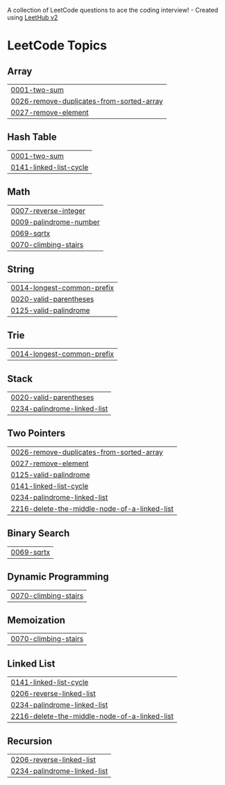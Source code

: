 A collection of LeetCode questions to ace the coding interview! - Created using [LeetHub v2](https://github.com/arunbhardwaj/LeetHub-2.0)
<!---LeetCode Topics Start-->
# LeetCode Topics
## Array
|  |
| ------- |
| [0001-two-sum](https://github.com/rishithapemmireddy/leetcode/tree/master/0001-two-sum) |
| [0026-remove-duplicates-from-sorted-array](https://github.com/rishithapemmireddy/leetcode/tree/master/0026-remove-duplicates-from-sorted-array) |
| [0027-remove-element](https://github.com/rishithapemmireddy/leetcode/tree/master/0027-remove-element) |
## Hash Table
|  |
| ------- |
| [0001-two-sum](https://github.com/rishithapemmireddy/leetcode/tree/master/0001-two-sum) |
| [0141-linked-list-cycle](https://github.com/rishithapemmireddy/leetcode/tree/master/0141-linked-list-cycle) |
## Math
|  |
| ------- |
| [0007-reverse-integer](https://github.com/rishithapemmireddy/leetcode/tree/master/0007-reverse-integer) |
| [0009-palindrome-number](https://github.com/rishithapemmireddy/leetcode/tree/master/0009-palindrome-number) |
| [0069-sqrtx](https://github.com/rishithapemmireddy/leetcode/tree/master/0069-sqrtx) |
| [0070-climbing-stairs](https://github.com/rishithapemmireddy/leetcode/tree/master/0070-climbing-stairs) |
## String
|  |
| ------- |
| [0014-longest-common-prefix](https://github.com/rishithapemmireddy/leetcode/tree/master/0014-longest-common-prefix) |
| [0020-valid-parentheses](https://github.com/rishithapemmireddy/leetcode/tree/master/0020-valid-parentheses) |
| [0125-valid-palindrome](https://github.com/rishithapemmireddy/leetcode/tree/master/0125-valid-palindrome) |
## Trie
|  |
| ------- |
| [0014-longest-common-prefix](https://github.com/rishithapemmireddy/leetcode/tree/master/0014-longest-common-prefix) |
## Stack
|  |
| ------- |
| [0020-valid-parentheses](https://github.com/rishithapemmireddy/leetcode/tree/master/0020-valid-parentheses) |
| [0234-palindrome-linked-list](https://github.com/rishithapemmireddy/leetcode/tree/master/0234-palindrome-linked-list) |
## Two Pointers
|  |
| ------- |
| [0026-remove-duplicates-from-sorted-array](https://github.com/rishithapemmireddy/leetcode/tree/master/0026-remove-duplicates-from-sorted-array) |
| [0027-remove-element](https://github.com/rishithapemmireddy/leetcode/tree/master/0027-remove-element) |
| [0125-valid-palindrome](https://github.com/rishithapemmireddy/leetcode/tree/master/0125-valid-palindrome) |
| [0141-linked-list-cycle](https://github.com/rishithapemmireddy/leetcode/tree/master/0141-linked-list-cycle) |
| [0234-palindrome-linked-list](https://github.com/rishithapemmireddy/leetcode/tree/master/0234-palindrome-linked-list) |
| [2216-delete-the-middle-node-of-a-linked-list](https://github.com/rishithapemmireddy/leetcode/tree/master/2216-delete-the-middle-node-of-a-linked-list) |
## Binary Search
|  |
| ------- |
| [0069-sqrtx](https://github.com/rishithapemmireddy/leetcode/tree/master/0069-sqrtx) |
## Dynamic Programming
|  |
| ------- |
| [0070-climbing-stairs](https://github.com/rishithapemmireddy/leetcode/tree/master/0070-climbing-stairs) |
## Memoization
|  |
| ------- |
| [0070-climbing-stairs](https://github.com/rishithapemmireddy/leetcode/tree/master/0070-climbing-stairs) |
## Linked List
|  |
| ------- |
| [0141-linked-list-cycle](https://github.com/rishithapemmireddy/leetcode/tree/master/0141-linked-list-cycle) |
| [0206-reverse-linked-list](https://github.com/rishithapemmireddy/leetcode/tree/master/0206-reverse-linked-list) |
| [0234-palindrome-linked-list](https://github.com/rishithapemmireddy/leetcode/tree/master/0234-palindrome-linked-list) |
| [2216-delete-the-middle-node-of-a-linked-list](https://github.com/rishithapemmireddy/leetcode/tree/master/2216-delete-the-middle-node-of-a-linked-list) |
## Recursion
|  |
| ------- |
| [0206-reverse-linked-list](https://github.com/rishithapemmireddy/leetcode/tree/master/0206-reverse-linked-list) |
| [0234-palindrome-linked-list](https://github.com/rishithapemmireddy/leetcode/tree/master/0234-palindrome-linked-list) |
<!---LeetCode Topics End-->